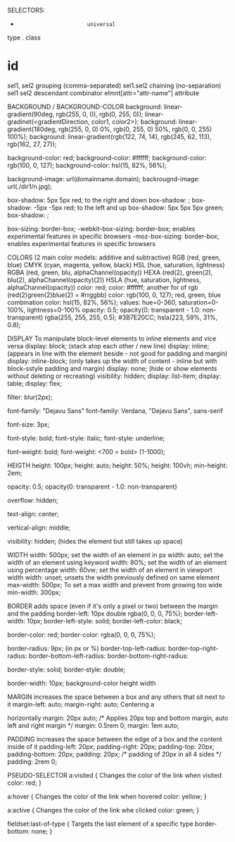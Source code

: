 SELECTORS:
*                           universal
<element>                   type
.                           class
#                           id
sel1, sel2                  grouping (comma-separated)
sel1.sel2                   chaining (no-separation)
sel1 sel2                   descendant combinator
elmnt[attr="attr-name"]     attribute


BACKGROUND / BACKGROUND-COLOR
background: linear-gradient(90deg, rgb(255, 0, 0), rgb(0, 255, 0));
    linear-gradinet(<gradientDirection, color1, color2>);
background: linear-gradient(180deg, rgb(255, 0, 0) 0%, rgb(0, 255, 0) 50%, rgb(0, 0, 255) 100%);
background: linear-gradient(rgb(122, 74, 14), rgb(245, 62, 113), rgb(162, 27, 27));

background-color: red;
background-color: #ffffff;
background-color: rgb(100, 0, 127);
background-color: hsl(15, 82%, 56%);

background-image: url(domainname.domain);
backrougnd-image: url(./dir1/n.jpg);

box-shadow: 5px 5px red;                to the right and down
    box-shadow: <offsetX offsetY color>;
box-shadow: -5px -5px red;              to the left and up
box-shadow: 5px 5px 5px green;
    box-shadow: <offsetX offsetY blurRadius color>;


box-sizing: border-box;
    -webkit-box-sizing: border-box;     enables experimental features in specific browsers
    -moz-box-sizing: border-box;        enables experimental features in specific browsers


COLORS (2 main color models: additive and subtractive)
    RGB (red, green, blue)
    CMYK (cyan, magenta, yellow, black)
    HSL (hue, saturation, lightness)
    RGBA (red, green, blu, alphaChannel(opacity))
    HEXA (red(2), green(2), blu(2), alphaChannel(opacity)(2))
    HSLA (hue, saturation, lightness, alphaChannel(opacity))
color: red;
color: #ffffff;                 another for of rgb (red(2)green(2)blue(2) = #rrggbb)
color: rgb(100, 0, 127);        red, green, blue combination
color: hsl(15, 82%, 56%);       values: hue=0-360, saturation=0-100%, lightness=0-100%
opacity: 0.5;                   opacity(0: transparent - 1.0: non-transparent)
rgba(255, 255, 255, 0.5);
#3B7E20CC;
hsla(223, 59%, 31%, 0.8);


DISPLAY         To manipulate block-level elements to inline elements and vice versa
display: block; (stack atop each other / new line)
display: inline; (appears in line with the element beside - not good for padding and margin)
display: inline-block; (only takes up the width of content - inline but with block-sstyle padding and margin)
display: none;          (hide or show elements without deleting or recreating)
visibility: hidden;
display: list-item;
display: table;
display: flex;

filter: blur(2px);

font-family: "Dejavu Sans"
font-family: Verdana, "Dejavu Sans", sans-serif

font-size: 3px;

font-style: bold;
font-style: italic;
font-style: underline;

font-weight: bold;
font-weight: <700 = bold> (1-1000);

HEIGTH
height: 100px;
height: auto;
height: 50%;
height: 100vh;
min-height: 2em;

opacity: 0.5;               opacity(0: transparent - 1.0: non-transparent)

overflow: hidden;

text-align: center;

vertical-align: middle;

visibility: hidden;         (hides the element but still takes up space)


WIDTH
width: 500px;               set the width of an element in px
width: auto;                set the width of an element using keyword
width: 80%;                 set the width of an element using percentage
width: 60vw;                set the width of an element in viewport width
width: unset;               unsets the width previously defined on same element
max-width: 500px;           To set a max width and prevent from growing too wide
min-width: 300px;


BORDER          adds space (even if it's only a pixel or two) between the margin and the padding
border-left: 10px double rgba(0, 0, 0, 75%);
    border-left-width: 10px;
    border-left-style: solid;
    border-left-color: black;

border-color: red;
border-color: rgba(0, 0, 0, 75%);

border-radius: 9px;                 (in px or %)
border-top-left-radius:
border-top-right-radius:
border-bottom-left-radius:
border-bottom-right-radius:

border-style: solid;
border-style: double;

border-width: 10px;
background-color
height
width


MARGIN          increases the space between a box and any others that sit next to it
margin-left: auto;
margin-right: auto;
    Centering a <div> horizontally
margin: 20px auto; /* Applies 20px top and bottom margin, auto left and right margin */
margin: 0.5rem 0;
margin: 1em auto;


PADDING         increases the space between the edge of a box and the content inside of it
padding-left: 20px;
padding-right: 20px;
padding-top: 20px;
padding-bottom: 20px;
padding: 20px; /* padding of 20px in all 4 sides */
padding: 2rem 0;


PSEUDO-SELECTOR
a:visited {                 Changes the color of the link when visited
    color: red; }

a:hover {                   Changes the color of the link when hovered
    color: yellow; }

a:active {                  Changes the color of the link whe clicked
    color: green; }

fieldset:last-of-type {     Targets the last element of a specific type
    border-bottom: none;
}